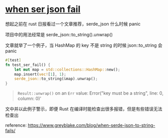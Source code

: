 # [when ser json fail](/2022/10/when_serde_json_ser_error.md)

想起之前在 rust 日报看过一个文章推荐，serde_json 什么时候 panic

项目中的用法经常是 serde_json::to_string().unwrap()

文章就举了一个例子，当 HashMap 的 key 不是 string 的时候 json::to_string 会 panic

```rust
#[test]
fn test_ser_fail() {
    let mut map = std::collections::HashMap::new();
    map.insert(vec![1], 1);
    serde_json::to_string(&map).unwrap();
}
```

> `Result::unwrap()` on an `Err` value: Error("key must be a string", line: 0, column: 0)'

文中并以此例子警示，即便 Rust 在编译时能检查出很多报错，但是有些错误无法检查出

reference: <https://www.greyblake.com/blog/when-serde-json-to-string-fails/>
